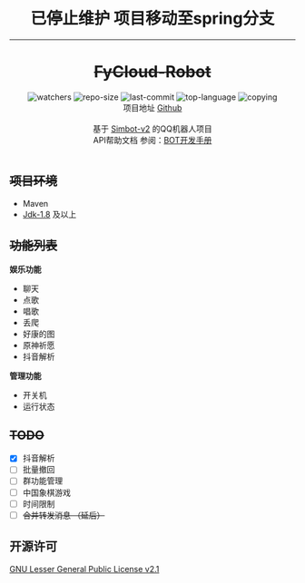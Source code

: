 <center>

# 已停止维护 项目移动至spring分支

</center>

<div align="center">
<hr>
<h1> <s>FyCloud-Robot</s> </h1>
<img alt="watchers" src="https://img.shields.io/github/watchers/VarleyT/FyCloud-Robot"/>
<img alt="repo-size" src="https://img.shields.io/github/repo-size/VarleyT/FyCloud-Robot"/>
<img alt="last-commit" src="https://img.shields.io/github/last-commit/VarleyT/FyCloud-Robot"/>
<img alt="top-language" src="https://img.shields.io/github/languages/top/VarleyT/FyCloud-Robot" />
<img alt="copying" src="https://img.shields.io/github/license/VarleyT/FyCloud-Robot" />
<br>
项目地址 <a href="https://github.com/VarleyT/FyCloud-Robot" target="_blank">Github</a>
<br><br>
基于 <a href="https://github.com/ForteScarlet/simpler-robot/tree/v2-dev" target="_blank">Simbot-v2</a> 的QQ机器人项目
<br>
API帮助文档 参阅：<a href="https://www.yuque.com/simpler-robot/simpler-robot-doc" target="_blank">BOT开发手册</a>
</div>
<br>

## ~~项目环境~~
 - Maven
 - [Jdk-1.8](https://www.oracle.com/java/technologies/downloads/) 及以上

## ~~功能列表~~

**娱乐功能**

 - 聊天
 - 点歌
 - 唱歌
 - 丢爬
 - 好康的图
 - 原神祈愿
 - 抖音解析

**管理功能**

 - 开关机
 - 运行状态

## ~~TODO~~

 - [x] 抖音解析
 - [ ] 批量撤回
 - [ ] 群功能管理
 - [ ] 中国象棋游戏
 - [ ] 时间限制
 - [ ] ~~合并转发消息 （延后）~~

## 开源许可
[GNU Lesser General Public License v2.1](https://github.com/VarleyT/FyCloud-Robot/blob/master/LICENSE)
